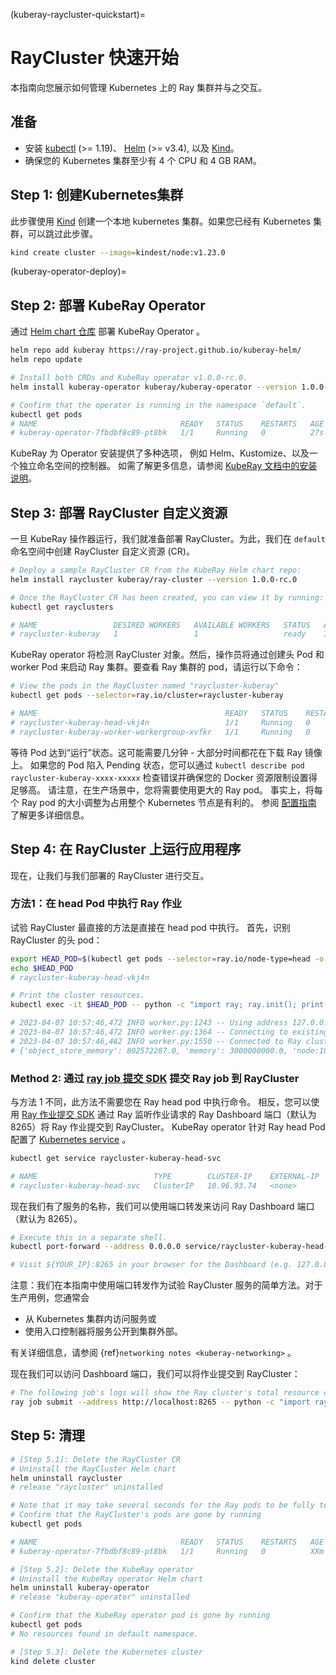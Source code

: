 (kuberay-raycluster-quickstart)=

# RayCluster 快速开始

本指南向您展示如何管理 Kubernetes 上的 Ray 集群并与之交互。

## 准备

* 安装 [kubectl](https://kubernetes.io/docs/tasks/tools/#kubectl) (>= 1.19)、 [Helm](https://helm.sh/docs/intro/install/) (>= v3.4), 以及 [Kind](https://kind.sigs.k8s.io/docs/user/quick-start/#installation)。
* 确保您的 Kubernetes 集群至少有 4 个 CPU 和 4 GB RAM。

## Step 1: 创建Kubernetes集群

此步骤使用 [Kind](https://kind.sigs.k8s.io/) 创建一个本地 kubernetes 集群。如果您已经有 Kubernetes 集群，可以跳过此步骤。

```sh
kind create cluster --image=kindest/node:v1.23.0
```

(kuberay-operator-deploy)=
## Step 2: 部署 KubeRay Operator 

通过 [Helm chart 仓库](https://github.com/ray-project/kuberay-helm) 部署 KubeRay Operator 。

```sh
helm repo add kuberay https://ray-project.github.io/kuberay-helm/
helm repo update

# Install both CRDs and KubeRay operator v1.0.0-rc.0.
helm install kuberay-operator kuberay/kuberay-operator --version 1.0.0-rc.0

# Confirm that the operator is running in the namespace `default`.
kubectl get pods
# NAME                                READY   STATUS    RESTARTS   AGE
# kuberay-operator-7fbdbf8c89-pt8bk   1/1     Running   0          27s
```

KubeRay 为 Operator 安装提供了多种选项， 例如 Helm、Kustomize、以及一个独立命名空间的控制器。 如需了解更多信息，请参阅 [KubeRay 文档中的安装说明](https://ray-project.github.io/kuberay/deploy/installation/)。

## Step 3: 部署 RayCluster 自定义资源

一旦 KubeRay 操作器运行，我们就准备部署 RayCluster。为此，我们在 `default` 命名空间中创建 RayCluster 自定义资源 (CR)。

```sh
# Deploy a sample RayCluster CR from the KubeRay Helm chart repo:
helm install raycluster kuberay/ray-cluster --version 1.0.0-rc.0

# Once the RayCluster CR has been created, you can view it by running:
kubectl get rayclusters

# NAME                 DESIRED WORKERS   AVAILABLE WORKERS   STATUS   AGE
# raycluster-kuberay   1                 1                   ready    72s
```

KubeRay operator 将检测 RayCluster 对象。然后，操作员将通过创建头 Pod 和 worker Pod 来启动 Ray 集群。要查看 Ray 集群的 pod，请运行以下命令：

```sh
# View the pods in the RayCluster named "raycluster-kuberay"
kubectl get pods --selector=ray.io/cluster=raycluster-kuberay

# NAME                                          READY   STATUS    RESTARTS   AGE
# raycluster-kuberay-head-vkj4n                 1/1     Running   0          XXs
# raycluster-kuberay-worker-workergroup-xvfkr   1/1     Running   0          XXs
```

等待 Pod 达到“运行”状态。这可能需要几分钟 - 大部分时间都花在下载 Ray 镜像上。
如果您的 Pod 陷入 Pending 状态，您可以通过 `kubectl describe pod raycluster-kuberay-xxxx-xxxxx` 检查错误并确保您的 Docker 资源限制设置得足够高。
请注意，在生产场景中，您将需要使用更大的 Ray pod。 事实上，将每个 Ray pod 的大小调整为占用整个 Kubernetes 节点是有利的。 参阅 [配置指南](kuberay-config) 了解更多详细信息。

## Step 4: 在 RayCluster 上运行应用程序

现在，让我们与我们部署的 RayCluster 进行交互。

### 方法1：在 head Pod 中执行 Ray 作业

试验 RayCluster 最直接的方法是直接在 head pod 中执行。
首先，识别 RayCluster 的头 pod：

```sh
export HEAD_POD=$(kubectl get pods --selector=ray.io/node-type=head -o custom-columns=POD:metadata.name --no-headers)
echo $HEAD_POD
# raycluster-kuberay-head-vkj4n

# Print the cluster resources.
kubectl exec -it $HEAD_POD -- python -c "import ray; ray.init(); print(ray.cluster_resources())"

# 2023-04-07 10:57:46,472 INFO worker.py:1243 -- Using address 127.0.0.1:6379 set in the environment variable RAY_ADDRESS
# 2023-04-07 10:57:46,472 INFO worker.py:1364 -- Connecting to existing Ray cluster at address: 10.244.0.6:6379...
# 2023-04-07 10:57:46,482 INFO worker.py:1550 -- Connected to Ray cluster. View the dashboard at http://10.244.0.6:8265 
# {'object_store_memory': 802572287.0, 'memory': 3000000000.0, 'node:10.244.0.6': 1.0, 'CPU': 2.0, 'node:10.244.0.7': 1.0}
```

### Method 2: 通过 [ray job 提交 SDK](jobs-quickstart) 提交 Ray job 到 RayCluster

与方法 1 不同，此方法不需要您在 Ray head pod 中执行命令。
相反，您可以使用 [Ray 作业提交 SDK](jobs-quickstart) 通过 Ray 监听作业请求的 Ray Dashboard 端口（默认为 8265）将 Ray 作业提交到 RayCluster。
KubeRay operator 针对 Ray head Pod 配置了 [Kubernetes service](https://kubernetes.io/docs/concepts/services-networking/service/) 。

```sh
kubectl get service raycluster-kuberay-head-svc

# NAME                          TYPE        CLUSTER-IP    EXTERNAL-IP   PORT(S)                                         AGE
# raycluster-kuberay-head-svc   ClusterIP   10.96.93.74   <none>        8265/TCP,8080/TCP,8000/TCP,10001/TCP,6379/TCP   15m
```

现在我们有了服务的名称，我们可以使用端口转发来访问 Ray Dashboard 端口（默认为 8265）。

```sh
# Execute this in a separate shell.
kubectl port-forward --address 0.0.0.0 service/raycluster-kuberay-head-svc 8265:8265

# Visit ${YOUR_IP}:8265 in your browser for the Dashboard (e.g. 127.0.0.1:8265)
```

注意：我们在本指南中使用端口转发作为试验 RayCluster 服务的简单方法。对于生产用例，您通常会
- 从 Kubernetes 集群内访问服务或
- 使用入口控制器将服务公开到集群外部。

有关详细信息，请参阅 {ref}`networking notes <kuberay-networking>` 。

现在我们可以访问 Dashboard 端口，我们可以将作业提交到 RayCluster：

```sh
# The following job's logs will show the Ray cluster's total resource capacity, including 2 CPUs.
ray job submit --address http://localhost:8265 -- python -c "import ray; ray.init(); print(ray.cluster_resources())"
```

## Step 5: 清理

```sh
# [Step 5.1]: Delete the RayCluster CR
# Uninstall the RayCluster Helm chart
helm uninstall raycluster
# release "raycluster" uninstalled

# Note that it may take several seconds for the Ray pods to be fully terminated.
# Confirm that the RayCluster's pods are gone by running
kubectl get pods

# NAME                                READY   STATUS    RESTARTS   AGE
# kuberay-operator-7fbdbf8c89-pt8bk   1/1     Running   0          XXm

# [Step 5.2]: Delete the KubeRay operator
# Uninstall the KubeRay operator Helm chart
helm uninstall kuberay-operator
# release "kuberay-operator" uninstalled

# Confirm that the KubeRay operator pod is gone by running
kubectl get pods
# No resources found in default namespace.

# [Step 5.3]: Delete the Kubernetes cluster
kind delete cluster
```
